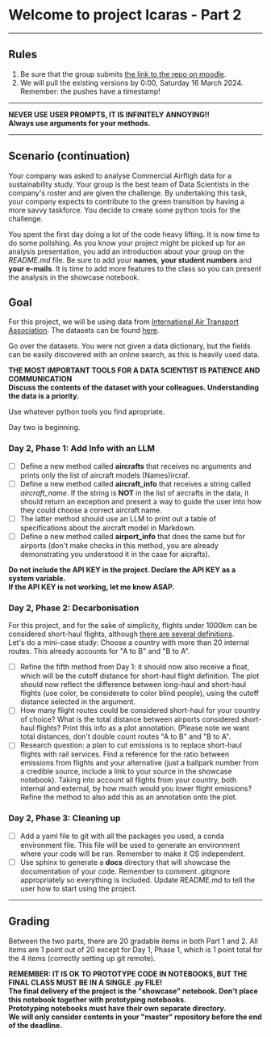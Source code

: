 # Welcome to project Icaras - Part 2
---
## Rules
1. Be sure that the group submits [the link to the repo on moodle](https://moodle.novasbe.pt/mod/assign/view.php?id=318193).
2. We will pull the existing versions by 0:00, Saturday 16 March 2024. Remember: the pushes have a timestamp!

---
<div class="alert alert-danger">
    <b> NEVER USE USER PROMPTS, IT IS INFINITELY ANNOYING!! </b>
    <br>
    <b> Always use arguments for your methods.</b>
</div>


---
## Scenario (continuation)

Your company was asked to analyse Commercial Airfligh data for a sustainability study. Your group is the best team of Data Scientists in the company's roster and are given the challenge. By undertaking this task, your company expects to contribute to the green transition by having a more savvy taskforce. You decide to create some python tools for the challenge.

You spent the first day doing a lot of the code heavy lifting. It is now time to do some polishing. As you know your project might be picked up for an analysis presentation, you add an introduction about your group on the _README.md_ file. Be sure to add your **names**, **your student numbers** and **your e-mails**. It is time to add more features to the class so you can present the analysis in the showcase notebook.

## Goal
For this project, we will be using data from [International Air Transport Association](https://www.iata.org/). The datasets can be found [here](https://gitlab.com/adpro1/adpro2024/-/raw/main/Files/flight_data.zip?inline=false).

Go over the datasets. You were not given a data dictionary, but the fields can be easily discovered with an online search, as this is heavily used data.

<div class="alert alert-danger">
    <b> THE MOST IMPORTANT TOOLS FOR A DATA SCIENTIST IS PATIENCE AND COMMUNICATION</b>
    <br>
    <b> Discuss the contents of the dataset with your colleagues. Understanding the data is a priority. </b>
</div>

Use whatever python tools you find apropriate.

Day two is beginning.

### Day 2, Phase 1: Add Info with an LLM

- [ ] Define a new method called **aircrafts** that receives no arguments and prints only the list of aircraft models (Names)i r c r a f .
- [ ] Define a new method called **aircraft_info** that receives a string called _aircraft_name_. If the string is **NOT** in the list of aircrafts in the data, it should return an exception and present a way to guide the user into how they could choose a correct aircraft name.
- [ ] The latter method should use an LLM to print out a table of specifications about the aircraft model in Markdown.
- [ ] Define a new method called **airport_info** that does the same but for airports (don't make checks in this method, you are already demonstrating you understood it in the case for aicrafts).

<div class="alert alert-danger">
    <b> Do not include the API KEY in the project. Declare the API KEY as a system variable.</b>
    <br>
    <b> If the API KEY is not working, let me know ASAP. </b>
</div>

### Day 2, Phase 2: Decarbonisation

For this project, and for the sake of simplicity, flights under 1000km can be considered short-haul flights, although [there are several definitions](https://en.wikipedia.org/wiki/Flight_length).  
Let's do a mini-case study: Choose a country with more than 20 internal routes. This already accounts for "A to B" and "B to A".

- [ ] Refine the fifth method from Day 1: it should now also receive a float, which will be the cutoff distance for short-haul flight definition. The plot should now reflect the difference between long-haul and short-haul flights (use color, be considerate to color blind people), using the cutoff distance selected in the argument.
- [ ] How many flight routes could be considered short-haul for your country of choice? What is the total distance between airports considered short-haul flights? Print this info as a plot annotation. (Please note we want total distances, don't double count routes "A to B" and "B to A".
- [ ] Research question: a plan to cut emissions is to replace short-haul flights with rail services. Find a reference for the ratio between emissions from flights and your alternative (just a ballpark number from a credible source, include a link to your source in the showcase notebook). Taking into account all flights from your country, both internal and external, by how much would you lower flight emissions? Refine the method to also add this as an annotation onto the plot. 

### Day 2, Phase 3: Cleaning up

- [ ] Add a yaml file to git with all the packages you used, a conda environment file. This file will be used to generate an environment where your code will be ran. Remember to make it OS independent.
- [ ] Use sphinx to generate a __docs__ directory that will showcase the documentation of your code. Remember to comment .gitignore appropriately so everything is included. Update README.md to tell the user how to start using the project.

---
## Grading

Between the two parts, there are 20 gradable items in both Part 1 and 2. All items are 1 point out of 20 except for Day 1, Phase 1, which is 1 point total for the 4 items (correctly setting up git remote).

<div class="alert alert-danger">
    <b> REMEMBER: IT IS OK TO PROTOTYPE CODE IN NOTEBOOKS, BUT THE FINAL CLASS MUST BE IN A SINGLE .py FILE! </b>
    <br>
    <b> The final delivery of the project is the "showcase" notebook. Don't place this notebook together with prototyping notebooks.</b>
    <br>
    <b> Prototyping notebooks must have their own separate directory.</b>
    <br>
    <b> We will only consider contents in your "master" repository before the end of the deadline.</b>
</div>
